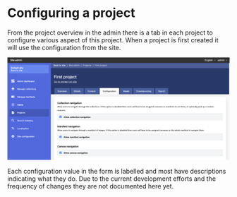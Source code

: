 # Configuring a project

From the project overview in the admin there is a tab in each project to configure various aspect of this project. When a project is first created it will use the configuration from the site.

![](../../.gitbook/assets/screenshot-2021-05-06-at-17.26.13.png)

Each configuration value in the form is labelled and most have descriptions indicating what they do. Due to the current development efforts and the frequency of changes they are not documented here yet.

